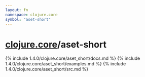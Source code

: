 ```yaml
---
layout: fn
namespace: clojure.core
symbol: "aset-short"
---
```


# [clojure.core](../)/aset-short

{% include 1.4.0/clojure.core/aset_short/docs.md %}
{% include 1.4.0/clojure.core/aset_short/examples.md %}
{% include 1.4.0/clojure.core/aset_short/src.md %}

